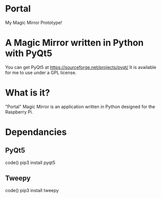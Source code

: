 # Portal
My Magic Mirror Prototype!

# A Magic Mirror written in Python with PyQt5

You can get PyQt5 at https://sourceforge.net/projects/pyqt/
It is available for me to use under a GPL license.

# What is it?

"Portal" Magic Mirror is an application written in Python designed for the Raspberry Pi.

# Dependancies

## PyQt5
code()
pip3 install pyqt5

## Tweepy
code()
pip3 install tweepy
